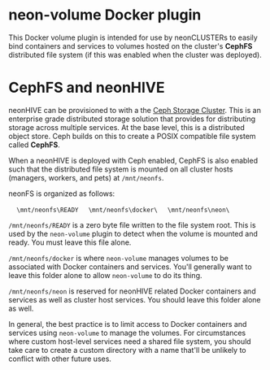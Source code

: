 # neon-volume Docker plugin

This Docker volume plugin is intended for use by neonCLUSTERs to easily bind containers and services to volumes hosted on the cluster's **CephFS** distributed file system (if this was enabled when the cluster was deployed).

# CephFS and neonHIVE

neonHIVE can be provisioned to with a the [Ceph Storage Cluster](http://ceph.com).  This is an enterprise grade distributed storage solution that provides for distributing storage across multiple services.  At the base level, this is a distributed object store.  Ceph builds on this to create a POSIX compatible file system called **CephFS**.

When a neonHIVE is deployed with Ceph enabled, CephFS is also enabled such that the distributed file system is mounted on all cluster hosts (managers, workers, and pets) at `/mnt/neonfs`.

neonFS is organized as follows:

&nbsp;&nbsp;&nbsp;&nbsp;`\mnt/neonfs\READY`
&nbsp;&nbsp;&nbsp;&nbsp;`\mnt/neonfs\docker\`
&nbsp;&nbsp;&nbsp;&nbsp;`\mnt/neonfs\neon\`

`/mnt/neonfs/READY` is a zero byte file written to the file system root.  This is used by the `neon-volume` plugin to detect when the volume is mounted and ready.  You must leave this file alone.

`/mnt/neonfs/docker` is where `neon-volume` manages volumes to be associated with Docker containers and services.  You'll generally want to leave this folder alone to allow `neon-volume` to do its thing.

`/mnt/neonfs/neon` is reserved for neonHIVE related Docker containers and services as well as cluster host services.  You should leave this folder alone as well.

In general, the best practice is to limit access to Docker containers and services using `neon-volume` to manage the volumes.  For circumstances where custom host-level services need a shared file system, you should take care to create a custom directory with a name that'll be unlikely to conflict with other future uses.
